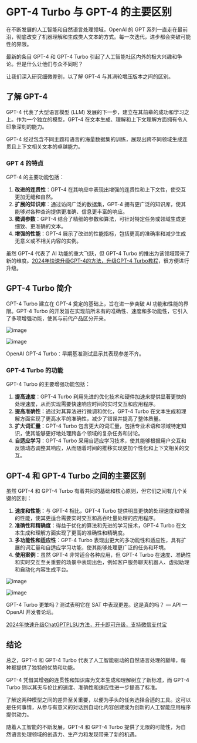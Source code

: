 # GPT-4 Turbo 与 GPT-4 的主要区别


在不断发展的人工智能和自然语言处理领域，OpenAI 的 GPT 系列一直走在最前沿，彻底改变了机器理解和生成类人文本的方式。每一次迭代，进步都会突破可能性的界限。

最新的条目 GPT-4 和 GPT-4 Turbo 引起了人工智能社区内外的极大兴趣和争论。但是什么让他们与众不同呢？

让我们深入研究细微差别，以了解 GPT-4 与其涡轮增压版本之间的区别。

## 了解 GPT-4

GPT-4 代表了大型语言模型 (LLM) 发展的下一步，建立在其前辈的成功和学习之上。作为一个独立的模型，GPT-4 在文本生成、理解和上下文理解方面拥有令人印象深刻的能力。

GPT-4 经过包含不同主题和语言的海量数据集的训练，展现出跨不同领域生成连贯且上下文相关文本的卓越能力。

### GPT 4 的特点

GPT-4 的主要功能包括：

1. **改进的连贯性**：GPT-4 在其响应中表现出增强的连贯性和上下文性，使交互更加无缝和自然。
2. **扩展的知识库**：通过访问广泛的数据集，GPT-4 拥有更广泛的知识库，使其能够对各种查询提供更准确、信息更丰富的响应。
3. **微调参数**：GPT-4 结合了精细的参数和算法，可针对特定任务或领域生成更细致、更准确的文本。
4. **增强的性能**：GPT-4 展示了改进的性能指标，包括更高的准确率和减少生成无意义或不相关内容的实例。

虽然 GPT-4 代表了 AI 功能的重大飞跃，但 GPT-4 Turbo 的推出为该领域带来了新的维度。[2024年快速升级GPT-4的方法，升级GPT-4 Turbo教程](https://gpt.fomepay.com/#/pages/login/index?d=Q3DD80)，很方便进行升级。

## GPT-4 Turbo 简介

GPT-4 Turbo 建立在 GPT-4 奠定的基础上，旨在进一步突破 AI 功能和性能的界限。GPT-4 Turbo 的开发旨在实现前所未有的准确性、速度和多功能性，它引入了多项增强功能，使其与前代产品区分开来。

![image](https://github.com/cjoujrnelu/GPT/assets/169970613/9f6c1b06-851f-4e04-a163-78bc732ad963)

![image](https://github.com/cjoujrnelu/GPT/assets/169970613/d8ac06b6-fc7e-47a0-bce6-cab3309076d6)


OpenAI GPT-4 Turbo：早期基准测试显示其表现参差不齐。

### GPT-4 Turbo 的功能

GPT-4 Turbo 的主要增强功能包括：

1. **提高速度**：GPT-4 Turbo 利用先进的优化技术和硬件加速来提供显著更快的处理速度，从而实现需要快速响应时间的实时交互和应用程序。
2. **提高准确性**：通过对其算法进行微调和优化，GPT-4 Turbo 在文本生成和理解方面实现了更高水平的准确性，减少了错误并提高了整体质量。
3. **扩大词汇量**：GPT-4 Turbo 包含更大的词汇量，包括专业术语和领域特定知识，使其能够更好地处理跨各个领域的复杂任务和讨论。
4. **自适应学习**：GPT-4 Turbo 采用自适应学习技术，使其能够根据用户交互和反馈动态调整其响应，从而随着时间的推移实现更加个性化和上下文相关的交互。

## GPT-4 和 GPT-4 Turbo 之间的主要区别

虽然 GPT-4 和 GPT-4 Turbo 有着共同的基础和核心原则，但它们之间有几个关键的区别：

1. **速度和性能**：与 GPT-4 相比，GPT-4 Turbo 提供明显更快的处理速度和增强的性能，使其更适合需要实时交互和高吞吐量处理的应用程序。
2. **准确性和精确度**：得益于优化的算法和先进的学习技术，GPT-4 Turbo 在文本生成和理解方面实现了更高的准确性和精确度。
3. **多功能性和适应性**：GPT-4 Turbo 表现出更大的多功能性和适应性，具有扩展的词汇量和自适应学习功能，使其能够处理更广泛的任务和环境。
4. **使用案例**：虽然 GPT-4 非常适合各种应用，但 GPT-4 Turbo 在速度、准确性和实时交互至关重要的场景中表现出色，例如客户服务聊天机器人、虚拟助理和自动化内容生成平台。

![image](https://github.com/cjoujrnelu/GPT/assets/169970613/975f49e6-34e9-4a6a-88fe-874d61a24fe5)

![image](https://github.com/cjoujrnelu/GPT/assets/169970613/b6df9d8f-6df6-4d7e-b96e-7efa7a768360)


GPT-4 Turbo 更笨吗？测试表明它在 SAT 中表现更差。这是真的吗？ — API — OpenAI 开发者论坛。

[2024年快速升级ChatGPTPLSU方法，开卡即可升级，支持微信支付宝](https://gpt.fomepay.com/#/pages/login/index?d=Q3DD80)

## 结论

总之，GPT-4 和 GPT-4 Turbo 代表了人工智能驱动的自然语言处理的巅峰，每种都提供了独特的优势和功能。

GPT-4 凭借其增强的连贯性和知识库为文本生成和理解树立了新标准，而 GPT-4 Turbo 则以其无与伦比的速度、准确性和适应性进一步提高了标准。

了解这两种模型之间的差异至关重要，以便为手头的任务选择合适的工具。这可以是任何事情，从参与有意义的对话到自动化内容创建或为创新的人工智能应用程序提供动力。

随着人工智能的不断发展，GPT-4 和 GPT-4 Turbo 提供了无限的可能性，为自然语言处理领域的创造力、生产力和发现带来了新的机遇。



